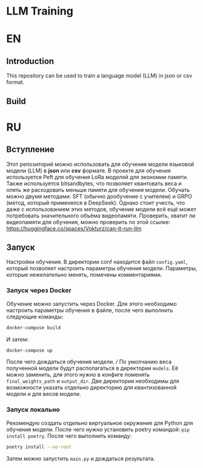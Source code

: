 # LLM Training
# EN
## Introduction
This repository can be used to train a language model (LLM) in json or csv format.
## Build

# RU
## Вступление
Этот репозиторий можно использовать для обучения модели языковой модели (LLM) в **json** или **csv** формате.
В проекте для обучения используется Peft для обучения LoRa моделей для экономии памяти. Также используется
bitsandbytes, что позволяет квантовать веса и опять же расходовать меньше памяти для обучения модели.
Обучать можно двумя методами: SFT (обычно дообучение с учителем) и GRPO (метод, который
применялся в DeepSeek).
Однако стоит учесть, что даже с использованием этих методов, обучение модели всё ещё
может потребовать значительного объёма видеопамяти. Проверить, хватит ли видеопамяти для обучения,
можно проверить по этой ссылке: https://huggingface.co/spaces/Vokturz/can-it-run-llm
## Запуск
Настройки обучения. В директории conf находится файл `config.yaml`, который позволяет настроить
параметры обучения модели. Параметры, которые нежелательно менять, помечены комментариями.
### Запуск через Docker
Обучение можно запустить через Docker. Для этого необходимо настроить параметры обучения в файле, после чего
выполнить следующие команды:
```bash
docker-compose build
```
И затем:
```bash
docker-compose up
```
После чего дождаться обучения модели. /
По умолчанию веса полученной модели будут располагаться в директории `models`. Её можно заменить,
для этого нужно в конфиге поменять `final_weights_path` и `output_dir`. Две директории необходимы для
возможности указать отдельно директорию для квантизованной модели и для весов модели.
### Запуск локально
Рекомендую создать отдельно виртуальное окружение для Python для обучения модели. После чего
нужно установить poetry командой: `pip install poetry`. После чего выполнить команду:
```bash
poetry install --no-root
```
Затем можно запустить `main.py` и дождаться результата.
